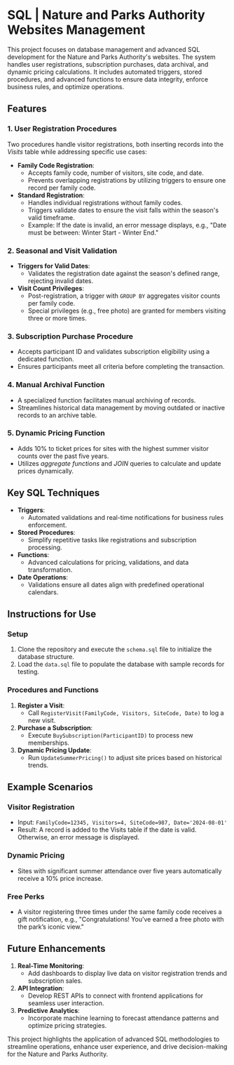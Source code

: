 # SQL | Nature and Parks Authority Websites Management  

This project focuses on database management and advanced SQL development for the Nature and Parks Authority's websites. The system handles user registrations, subscription purchases, data archival, and dynamic pricing calculations. It includes automated triggers, stored procedures, and advanced functions to ensure data integrity, enforce business rules, and optimize operations.  

## Features  
### 1. **User Registration Procedures**  
Two procedures handle visitor registrations, both inserting records into the *Visits* table while addressing specific use cases:  
- **Family Code Registration**:  
  - Accepts family code, number of visitors, site code, and date.  
  - Prevents overlapping registrations by utilizing triggers to ensure one record per family code.  
- **Standard Registration**:  
  - Handles individual registrations without family codes.  
  - Triggers validate dates to ensure the visit falls within the season's valid timeframe.  
  - Example: If the date is invalid, an error message displays, e.g., "Date must be between: Winter Start - Winter End."  

### 2. **Seasonal and Visit Validation**  
- **Triggers for Valid Dates**:  
  - Validates the registration date against the season's defined range, rejecting invalid dates.  
- **Visit Count Privileges**:  
  - Post-registration, a trigger with `GROUP BY` aggregates visitor counts per family code.  
  - Special privileges (e.g., free photo) are granted for members visiting three or more times.  

### 3. **Subscription Purchase Procedure**  
- Accepts participant ID and validates subscription eligibility using a dedicated function.  
- Ensures participants meet all criteria before completing the transaction.  

### 4. **Manual Archival Function**  
- A specialized function facilitates manual archiving of records.  
- Streamlines historical data management by moving outdated or inactive records to an archive table.  

### 5. **Dynamic Pricing Function**  
- Adds 10% to ticket prices for sites with the highest summer visitor counts over the past five years.  
- Utilizes *aggregate functions* and *JOIN* queries to calculate and update prices dynamically.  

## Key SQL Techniques  
- **Triggers**:  
  - Automated validations and real-time notifications for business rules enforcement.  
- **Stored Procedures**:  
  - Simplify repetitive tasks like registrations and subscription processing.  
- **Functions**:  
  - Advanced calculations for pricing, validations, and data transformation.  
- **Date Operations**:  
  - Validations ensure all dates align with predefined operational calendars.  

## Instructions for Use  
### Setup  
1. Clone the repository and execute the `schema.sql` file to initialize the database structure.  
2. Load the `data.sql` file to populate the database with sample records for testing.  

### Procedures and Functions  
1. **Register a Visit**:  
   - Call `RegisterVisit(FamilyCode, Visitors, SiteCode, Date)` to log a new visit.  
2. **Purchase a Subscription**:  
   - Execute `BuySubscription(ParticipantID)` to process new memberships.  
3. **Dynamic Pricing Update**:  
   - Run `UpdateSummerPricing()` to adjust site prices based on historical trends.  

## Example Scenarios  
### Visitor Registration  
- Input: `FamilyCode=12345, Visitors=4, SiteCode=987, Date='2024-08-01'`  
- Result: A record is added to the Visits table if the date is valid. Otherwise, an error message is displayed.  

### Dynamic Pricing  
- Sites with significant summer attendance over five years automatically receive a 10% price increase.  

### Free Perks  
- A visitor registering three times under the same family code receives a gift notification, e.g., "Congratulations! You’ve earned a free photo with the park’s iconic view."  

## Future Enhancements  
1. **Real-Time Monitoring**:  
   - Add dashboards to display live data on visitor registration trends and subscription sales.  
2. **API Integration**:  
   - Develop REST APIs to connect with frontend applications for seamless user interaction.  
3. **Predictive Analytics**:  
   - Incorporate machine learning to forecast attendance patterns and optimize pricing strategies.  

This project highlights the application of advanced SQL methodologies to streamline operations, enhance user experience, and drive decision-making for the Nature and Parks Authority.  
